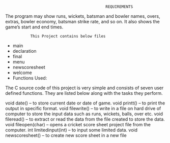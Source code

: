                                                 REQUIREMENTS

The program may show runs, wickets, batsman and bowler names, overs, extras, bowler economy, batsman strike rate, and so on. It also shows the game’s start and end times.

               This Project contains below files

* main
* declaration
* final
* menu
* newscoresheet
* welcome
* Functions Used:

The C source code of this project is very simple and consists of seven user defined functions. They are listed below along with the tasks they perform.

void date() –  to store current date or date of game.
 void printt() – to print the output in specific format.
void filewrite() – to write in  a file on hard drive of computer to store the input data such as runs, wickets, balls, over etc.
void fileread() – to extract or read the data from the file created to store the data.
void fileopen(char) – opens a cricket score sheet project file from the computer.
int limitedinput(int) – to input some limited data.
void newscoresheet() – to create new score sheet in a new file

